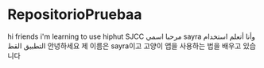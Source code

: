 # RepositorioPruebaa
hi friends i'm learning to use hiphut SJCC
مرحبا اسمي sayra وأنا أتعلم استخدام التطبيق القط
안녕하세요 제 이름은 sayra이고 고양이 앱을 사용하는 법을 배우고 있습니다
